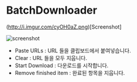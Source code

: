 # BatchDownloader

(http://i.imgur.com/cyOH0aZ.png)[Screenshot]

![screenshot](http://i.imgur.com/cyOH0aZ.png)

* Paste URLs : URL 들을 클립보드에서 붙여넣습니다.
* Clear : URL 들을 모두 지웁니다.
* Start Download : 다운로드를 시작합니다.
* Remove finished item : 완료된 항목을 지웁니다.